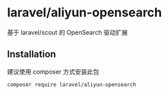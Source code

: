 # laravel/aliyun-opensearch

基于 laravel/scout 的 OpenSearch 驱动扩展

## Installation

建议使用 composer 方式安装此包

    composer require laravel/aliyun-opensearch